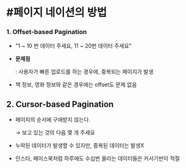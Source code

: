 # #페이지 네이션의 방법

### 1. Offset-based Pagination

- "1 ~ 10 번 데이터 주세요, 11 ~ 20번 데이터 주세요"
- **문제점**
    
    : 사용자가 빠른 업로드를 하는 경우에, 중복되는 페이지가 발생
    
- 책 정보, 영화 정보와 같은 경우에는 offset도 문제 없음

## 2. Cursor-based Pagination

- 페이지의 순서에 구애받지 않는다.
    
    → 보고 있는 것의 다음 몇 개 주세요
    
- 누락된 데이터가 발생할 수 있지만, 중복된 데이터는 발생X
- 인스타, 페이스북처럼 하루에도 수십번 올리는 데이터들은 커서기반이 적절
